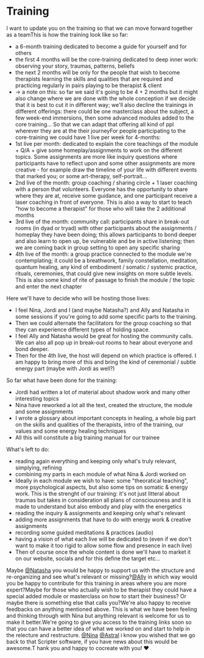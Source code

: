 # Training

I want to update you on the training so that we can move forward together as a teamThis is how the training look like so far:

- a 6-month training dedicated to become a guide for yourself and for others
- the first 4 months will be the core-training dedicated to deep inner work: observing your story, traumas, patterns, beliefs
- the next 2 months will be only for the people that wish to become
therapists learning the skills and qualities that are required and
practicing regularly in pairs playing to be therapist & client
- -> a note on this: so far we said it's going to be 4 + 2 months but it
might also change where we are done with the whole conception if we
decide that it is best to cut it in different way; we'll also decline
the trainings in different offerings: there could be one masterclass
about the subject, a few week-end immersions, then some advanced
modules added to the core training... So that we can adapt that offering all kind of ppl wherever they are at the their journeyFor people participating to the core-training we could have 1 live per week for 4-months:
- 1st live per month: dedicated to explain the core teachings of the module + Q/A + give some homeplay/assignments to work on the different topics.
Some assignments are more like inquiry questions where participants have to reflect upon and some other assignments are more creative - for
example draw the timeline of your life with different events that marked you; or some art-therapy, self-portrait...
- 2nd live of the month: group coaching / sharing circle + 1 laser coaching
with a person that volunteers. Everyone has the opportunity to share
where they are at, receive some guidance, and one participant receive a
laser coaching in front of everyone. This is also a way to start to
teach "how to become a therapist" for those who will take the 2
additional months
- 3rd live of the month: community call: participants share in break-out
rooms (in dyad or tryad) with other participants about the assignments / homeplay they have been doing; this allows participants to bond deeper
and also learn to open up, be vulnerable and be in active listening;
then we are coming back in group setting to open any specific sharing
- 4th live of the month: a group practice connected to the module we're
contemplating; it could be a breathwork, family constellation,
meditation, quantum healing, any kind of embodiment / somatic / systemic practice, rituals, ceremonies, that could give new insights on more
subtle levels. This is also some kind of rite of passage to finish the
module / the topic and enter the next chapter

Here we'll have to decide who will be hosting those lives:

- I feel Nina, Jordi and I (and maybe Natasha?) and Ally and Natasha in
some sessions if you're going to add some specific parts to the
training.
- Then we could alternate the facilitators for the group coaching so that they can experience different types of holding space.
- I feel Ally and Natasha would be great for hosting the community calls.
We can also all pop up in break-out rooms to hear about everyone and
bond deeper.
- Then for the 4th live, the host will depend on which practice is offered. I
am happy to bring more of this and bring the kind of ceremonial / subtle energy part (maybe with Jordi as well?)

So far what have been done for the training:

- Jordi had written a lot of material about shadow work and many other interesting topics
- Nina have reworked a lot all the text, created the structure, the module and some assignments
- I wrote a glossary about important concepts in healing, a whole big part
on the skills and qualities of the therapists, intro of the training,
our values and some energy healing techniques
- All this will constitute a big training manual for our trainee

What's left to do:

- reading again everything and keeping only what's truly relevant, simplying, refining
- combining my parts in each module of what Nina & Jordi worked on
- Ideally in each module we wish to have: some "theoratical teaching", more
psychological aspects, but also some tips on somatic & energy work.
This is the strenght of our training: it's not just litteral about
traumas but takes in consideration all plans of consciousness and it is
made to understand but also embody and play with the energetics
- reading the inquiry & assignments and keeping only what's relevant
- adding more assignments that have to do with energy work & creative assignments
- recording some guided meditations & practices (audio)
- having a vision of what each live will be dedicated to (even if we don't want
to make it too rigid to allow some flow and presence in each live)
- Then of course once the whole content is done we'll have to market it on our website, socials and for this define the target etc...

Maybe [@Natasha](https://innerascend.slack.com/team/U06VC7J62FJ) you would be happy to support us with the structure and re-organizing and see what's relevant or missing?[@Ally](https://innerascend.slack.com/team/U06UPA9U867) in which way would you be happy to contribute for this training in areas where you are more expert?Maybe
 for those who actually wish to be therapist they could have a special 
added module or masterclass on how to start their business? Or maybe 
there is something else that calls you?We're
 also happy to receive feedbacks on anything mentioned above. This is 
what we have been feeling and thinking through with Nina but anything 
relevant is welcome for us to make it better.We're
 going to give you access to the training links soon so that you can 
have a better idea of what we worked on and start to help in the 
relecture and restructure. [@Nina](https://innerascend.slack.com/team/U06UPDU9BT4) [@Astral](https://innerascend.slack.com/team/U06UC1TU8SG) i know you wished that we go back to that Scripter software, if you have news about this would be awesome.T
hank you and happy to cocreate with you! ❤️